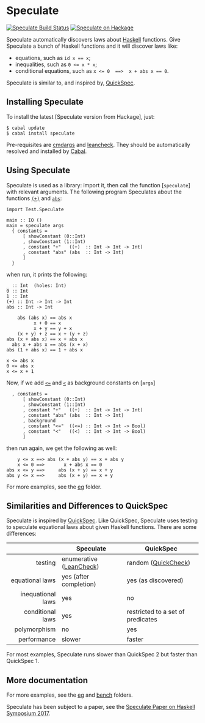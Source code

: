 Speculate
=========

[![Speculate Build Status][build-status]][build-log]
[![Speculate on Hackage][hackage-version]][speculate-on-hackage]

Speculate automatically discovers laws about [Haskell] functions.
Give Speculate a bunch of Haskell functions and it will discover laws like:

  * equations, such as `id x == x`;
  * inequalities, such as `0 <= x * x`;
  * conditional equations, such as `x <= 0  ==>  x + abs x == 0`.

Speculate is similar to, and inspired by, [QuickSpec].


Installing Speculate
--------------------

To install the latest [Speculate version from Hackage], just:

	$ cabal update
	$ cabal install speculate

Pre-requisites are [cmdargs] and [leancheck].
They should be automatically resolved and installed by [Cabal].


Using Speculate
---------------

Speculate is used as a library: import it, then call the function [`speculate`]
with relevant arguments.  The following program Speculates about the
functions [`(+)`] and [`abs`]:

	import Test.Speculate

	main :: IO ()
	main = speculate args
	  { constants =
	      [ showConstant (0::Int)
	      , showConstant (1::Int)
	      , constant "+"   ((+)  :: Int -> Int -> Int)
	      , constant "abs" (abs  :: Int -> Int)
	      ]
	  }

when run, it prints the following:

	_ :: Int  (holes: Int)
	0 :: Int
	1 :: Int
	(+) :: Int -> Int -> Int
	abs :: Int -> Int

	    abs (abs x) == abs x
	          x + 0 == x
	          x + y == y + x
	    (x + y) + z == x + (y + z)
	abs (x + abs x) == x + abs x
	  abs x + abs x == abs (x + x)
	abs (1 + abs x) == 1 + abs x

	x <= abs x
	0 <= abs x
	x <= x + 1


Now, if we add [`<=`] and [`<`] as background constants on [`args`]

	  , constants =
	      [ showConstant (0::Int)
	      , showConstant (1::Int)
	      , constant "+"   ((+)  :: Int -> Int -> Int)
	      , constant "abs" (abs  :: Int -> Int)
	      , background
	      , constant "<="  ((<=) :: Int -> Int -> Bool)
	      , constant "<"   ((<)  :: Int -> Int -> Bool)
	      ]

then run again, we get the following as well:

	    y <= x ==> abs (x + abs y) == x + abs y
	    x <= 0 ==>       x + abs x == 0
	abs x <= y ==>     abs (x + y) == x + y
	abs y <= x ==>     abs (x + y) == x + y

For more examples, see the [eg](eg) folder.


Similarities and Differences to QuickSpec
-----------------------------------------

Speculate is inspired by [QuickSpec].
Like QuickSpec, Speculate uses testing to speculate equational laws about given
Haskell functions.  There are some differences:

|                   | Speculate                 | QuickSpec                         |
| ----------------: | ------------------------- | --------------------------------- |
| testing           | enumerative ([LeanCheck]) | random ([QuickCheck])             |
| equational laws   | yes (after completion)    | yes (as discovered)               |
| inequational laws | yes                       | no                                |
| conditional laws  | yes                       | restricted to a set of predicates |
| polymorphism      | no                        | yes                               |
| performance       | slower                    | faster                            |

For most examples, Speculate runs slower than QuickSpec 2 but faster than QuickSpec 1.


More documentation
------------------

For more examples, see the [eg](eg) and [bench](bench) folders.

Speculate has been subject to a paper, see the
[Speculate Paper on Haskell Symposium 2017](https://matela.com.br/paper/speculate.pdf).

[leancheck]: https://hackage.haskell.org/package/leancheck
[LeanCheck]: https://hackage.haskell.org/package/leancheck
[QuickSpec]: https://github.com/nick8325/quickspec
[QuickCheck]: https://hackage.haskell.org/package/QuickCheck
[cmdargs]: https://hackage.haskell.org/package/cmdargs

[Cabal]:   https://www.haskell.org/cabal
[Haskell]: https://www.haskell.org/

[`(+)`]: https://hackage.haskell.org/package/base-4.10.0.0/docs/Prelude.html#v:-43-
[`abs`]: https://hackage.haskell.org/package/base-4.10.0.0/docs/Prelude.html#v:abs
[`<=`]:  https://hackage.haskell.org/package/base-4.10.0.0/docs/Prelude.html#v:-60--61-
[`<`]:   https://hackage.haskell.org/package/base-4.10.0.0/docs/Prelude.html#v:-60-

[build-status]: https://travis-ci.org/rudymatela/speculate.svg?branch=master
[build-log]:    https://travis-ci.org/rudymatela/speculate
[hackage-version]: https://img.shields.io/hackage/v/speculate.svg
[speculate-on-hackage]:   https://hackage.haskell.org/package/speculate
[Speculate from Hackage]: https://hackage.haskell.org/package/speculate
